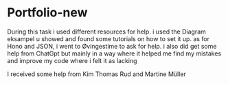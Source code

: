 # Portfolio-new

During this task i used different resources for help. i used the Diagram eksampel u showed and found some tutorials on how to set it up. as for Hono and JSON, i went to Øvingestime to ask for help.
i also did get some help from ChatGpt but mainly in a way where it helped me find my mistakes and improve my code where i felt it as lacking

I received some help from Kim Thomas Rud and Martine Müller